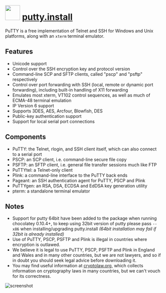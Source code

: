 ﻿# <img src="https://cdn.jsdelivr.net/gh/chocolatey/chocolatey-coreteampackages@911ce256e74048c93c3d64feb2a36751d0a19dfd/icons/putty.png" width="48" height="48"/> [putty.install](https://chocolatey.org/packages/putty.install)

PuTTY is a free implementation of Telnet and SSH for Windows and Unix platforms, along with an `xterm` terminal emulator.

## Features

- Unicode support
- Control over the SSH encryption key and protocol version
- Command-line SCP and SFTP clients, called "pscp" and "psftp" respectively
- Control over port forwarding with SSH (local, remote or dynamic port forwarding), including built-in handling of X11 forwarding
- Emulates most xterm, VT102 control sequences, as well as much of ECMA-48 terminal emulation
- IP Version 6 support
- Supports 3DES, AES, Arcfour, Blowfish, DES
- Public-key authentication support
- Support for local serial port connections

## Components

- PuTTY: the Telnet, rlogin, and SSH client itself, which can also connect to a serial port
- PSCP: an SCP client, i.e. command-line secure file copy
- PSFTP: an SFTP client, i.e. general file transfer sessions much like FTP
- PuTTYtel: a Telnet-only client
- Plink: a command-line interface to the PuTTY back ends
- Pageant: an SSH authentication agent for PuTTY, PSCP and Plink
- PuTTYgen: an RSA, DSA, ECDSA and EdDSA key generation utility
- pterm: a standalone terminal emulator

## Notes

- Support for putty 64bit have been added to the package when running chocolatey 0.10.4+, to keep using 32bit version of putty please pass `--x86` when installing/upgrading putty.install *(64bit installation may fail if 32bit is already installed)*
- Use of PuTTY, PSCP, PSFTP and Plink is illegal in countries where encryption is outlawed.
- We believe it is legal to use PuTTY, PSCP, PSFTP and Plink in England and Wales and in many other countries, but we are not lawyers, and so if in doubt you should seek legal advice before downloading it.
- You may find useful information at [cryptolaw.org](http://www.cryptolaw.org/), which collects information on cryptography laws in many countries, but we can't vouch for its correctness.

![screenshot](https://cdn.rawgit.com/chocolatey/chocolatey-coreteampackages/master/automatic/putty.install/screenshot.png)
